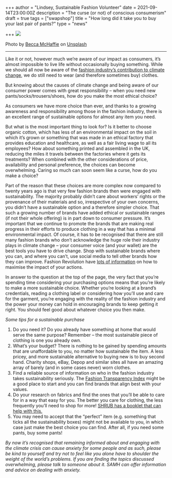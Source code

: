 +++
author = "Lindsey, Sustainable Fashion Volunteer"
date = 2021-09-14T23:00:00Z
description = "The curse (or not) of conscious consumerism"
draft = true
tags = ["swapshop"]
title = "How long did it take you to buy your last pair of pants?"
type = "news"

+++
![](https://res.cloudinary.com/shrub-co-op/image/upload/v1629464577/shrubcoop.org/media/becca-mchaffie-Fzde_6ITjkw-unsplash_bdukxd.jpg)

Photo by [Becca McHaffie](https://unsplash.com/@beccamchaffie?utm_source=unsplash&utm_medium=referral&utm_content=creditCopyText) on [Unsplash](https://unsplash.com/s/photos/sustainable-clothes?utm_source=unsplash&utm_medium=referral&utm_content=creditCopyText)

***

Like it or not, however much we’re aware of our impact as consumers, it’s almost impossible to live life without occasionally buying something. While we should all now be aware of the [fashion industry’s contribution to climate change](https://www.bbc.co.uk/newsround/58156019), we do still need to wear (and therefore sometimes buy) clothes.

But knowing about the causes of climate change and being aware of our consumer power comes with great responsibility – when you need new pants/socks/trousers/shoes, how do you make the most ethical choice?

As consumers we have more choice than ever, and thanks to a growing awareness and responsibility among those in the fashion industry, there is an excellent range of sustainable options for almost any item you need.

But what is the most important thing to look for? Is it better to choose organic cotton, which has less of an environmental impact on the soil in which it’s grown or something that was made in an ethical factory that provides education and healthcare, as well as a fair living wage to all its employees? How about something printed and assembled in the UK, reducing the miles it travels between the factories where it gets its treatments? When combined with the other considerations of price, availability and personal preference, the choices can become overwhelming. Caring so much can soon seem like a curse, how do you make a choice?

Part of the reason that these choices are more complex now compared to twenty years ago is that very few fashion brands then were engaged with sustainability. The majority probably didn’t care about workers’ rights or the provenance of their materials and so, irrespective of your own concerns, you didn’t have a sustainable option and a therefore simpler choice. That such a growing number of brands have added ethical or sustainable ranges (if not their whole offering) is in part down to consumer pressure. It’s important that we continue to promote the brands that are making real progress in their efforts to produce clothing in a way that has a minimal environmental impact. Of course, it has to be recognised that there are still many fashion brands who don’t acknowledge the huge role their industry plays in climate change – your consumer voice (and your wallet) are the best tools you have to drive change. Shop with sustainable brands where you can, and where you can’t, use social media to tell other brands how they can improve. Fashion Revolution have [lots of information](https://www.fashionrevolution.org/resources/how-tos/) on how to maximise the impact of your actions.

In answer to the question at the top of the page, the very fact that you’re spending time considering your purchasing options means that you’re likely to make a more sustainable choice. Whether you’re looking at a brand’s credentials, reading a clothing label or considering how you’ll use and care for the garment, you’re engaging with the reality of the fashion industry and the power your money can hold in encouraging brands to keep getting it right. You should feel good about whatever choice you then make.

_Some tips for a sustainable purchase_

1. Do you need it? Do you already have something at home that would serve the same purpose? Remember – the most sustainable piece of clothing is one you already own.
2. What’s your budget? There is nothing to be gained by spending amounts that are unaffordable to you, no matter how sustainable the item. A less pricey, and more sustainable alternative to buying new is to buy second hand. Charity shops, eBay, Depop and similar sites all have an amazing array of barely (and in some cases never) worn clothes.
3. Find a reliable source of information on who in the fashion industry takes sustainability seriously. The [Fashion Transparency Index](https://www.fashionrevolution.org/about/transparency/) might be a good place to start and you can find brands that align best with your values.
4. Do your research on fabrics and find the ones that you’ll be able to care for in a way that easy for you. The better you care for clothing, the less frequently you’ll need to shop for more! [SHRUB has a booklet that can help with this.](https://www.shrubcoop.org/resource-packs/fabric-awareness-information-booklet/)
5. You may need to accept that the “perfect” item (e.g. something that ticks all the sustainability boxes) might not be available to you, in which case just make the best choice you can find. After all, if you need some pants, buy some pants!

_By now it’s recognised that remaining informed about and engaging with the climate crisis can cause anxiety for some people and as such, please be kind to yourself and try not to feel like you alone have to shoulder the weight of the world’s problems. If you are finding the topics discussed overwhelming, please talk to someone about it. SAMH can offer information and advice on dealing with anxiety._